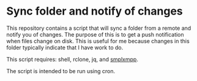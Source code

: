 # Sync folder and notify of changes

This repository contains a script that will sync a folder from a remote and notify you of changes. The purpose of this is to get a push notification when files change on disk. This is useful for me because changes in this folder typically indicate that I have work to do.

This script requires: shell, rclone, jq, and [smplxmpp](https://codeberg.org/tropf/smplxmpp).

The script is intended to be run using cron.
